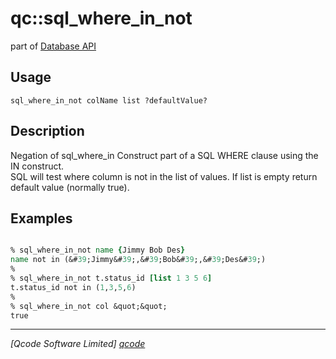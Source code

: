 qc::sql_where_in_not
====================

part of [Database API](../qc/wiki/DatabaseApi)

Usage
-----
`sql_where_in_not colName list ?defaultValue?`

Description
-----------
Negation of <proc>sql_where_in</proc>
    Construct part of a SQL WHERE clause using the IN construct.<br>
    SQL will test where column is not in the list of values.
    If list is empty return default value (normally true).

Examples
--------
```tcl

% sql_where_in_not name {Jimmy Bob Des}
name not in (&#39;Jimmy&#39;,&#39;Bob&#39;,&#39;Des&#39;)
%
% sql_where_in_not t.status_id [list 1 3 5 6]
t.status_id not in (1,3,5,6)
%
% sql_where_in_not col &quot;&quot;
true

```

----------------------------------
*[Qcode Software Limited] [qcode]*

[qcode]: http://www.qcode.co.uk "Qcode Software"